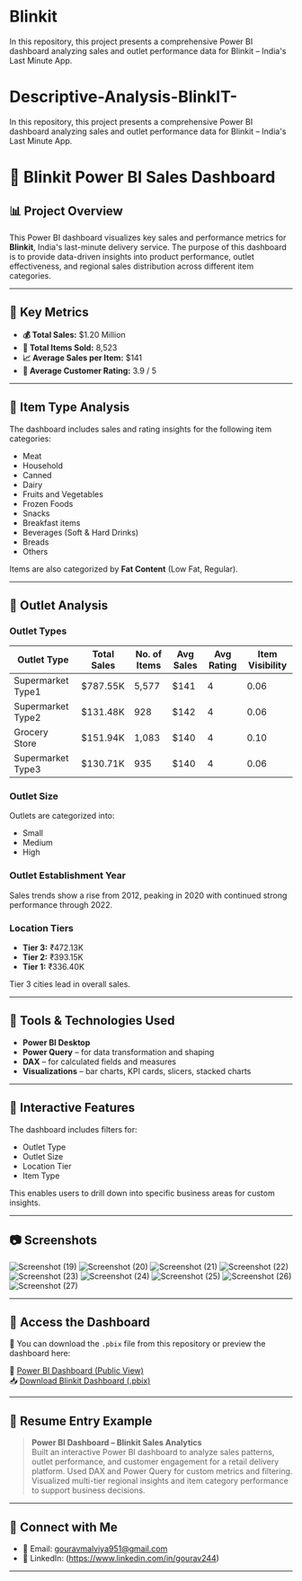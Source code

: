 # Blinkit
In this repository, this project presents a comprehensive Power BI dashboard analyzing sales and outlet performance data for Blinkit – India's Last Minute App.
# Descriptive-Analysis-BlinkIT-
In this repository, this project presents a comprehensive Power BI dashboard analyzing sales and outlet performance data for Blinkit – India's Last Minute App.

# 🛒 Blinkit Power BI Sales Dashboard

## 📊 Project Overview

This Power BI dashboard visualizes key sales and performance metrics for **Blinkit**, India's last-minute delivery service. The purpose of this dashboard is to provide data-driven insights into product performance, outlet effectiveness, and regional sales distribution across different item categories.

---

## 📌 Key Metrics

- **💰 Total Sales:** $1.20 Million  
- **🧾 Total Items Sold:** 8,523  
- **📈 Average Sales per Item:** $141  
- **🌟 Average Customer Rating:** 3.9 / 5  

---

## 🧃 Item Type Analysis

The dashboard includes sales and rating insights for the following item categories:

- Meat  
- Household  
- Canned  
- Dairy  
- Fruits and Vegetables  
- Frozen Foods  
- Snacks  
- Breakfast items  
- Beverages (Soft & Hard Drinks)  
- Breads  
- Others  

Items are also categorized by **Fat Content** (Low Fat, Regular).

---

## 🏪 Outlet Analysis

### Outlet Types
| Outlet Type          | Total Sales | No. of Items | Avg Sales | Avg Rating | Item Visibility |
|----------------------|-------------|---------------|------------|-------------|------------------|
| Supermarket Type1    | $787.55K    | 5,577         | $141       | 4           | 0.06             |
| Supermarket Type2    | $131.48K    | 928           | $142       | 4           | 0.06             |
| Grocery Store        | $151.94K    | 1,083         | $140       | 4           | 0.10             |
| Supermarket Type3    | $130.71K    | 935           | $140       | 4           | 0.06             |

### Outlet Size

Outlets are categorized into:
- Small  
- Medium  
- High

### Outlet Establishment Year

Sales trends show a rise from 2012, peaking in 2020 with continued strong performance through 2022.

### Location Tiers

- **Tier 3:** ₹472.13K  
- **Tier 2:** ₹393.15K  
- **Tier 1:** ₹336.40K  

Tier 3 cities lead in overall sales.

---

## 🔧 Tools & Technologies Used

- **Power BI Desktop**
- **Power Query** – for data transformation and shaping
- **DAX** – for calculated fields and measures
- **Visualizations** – bar charts, KPI cards, slicers, stacked charts

---

## 🧩 Interactive Features

The dashboard includes filters for:
- Outlet Type
- Outlet Size
- Location Tier
- Item Type

This enables users to drill down into specific business areas for custom insights.

---

## 📷 Screenshots
![Screenshot (19)](https://github.com/user-attachments/assets/e0303d0c-3078-47cb-afda-38fcc13cbffd)
![Screenshot (20)](https://github.com/user-attachments/assets/e66aee8c-be8f-4582-b87b-519f32bef35f)
![Screenshot (21)](https://github.com/user-attachments/assets/ddcb5b40-2d74-4b9c-abe7-266bf4a23e23)
![Screenshot (22)](https://github.com/user-attachments/assets/470c7e54-e072-4601-8859-898e565cb5de)
![Screenshot (23)](https://github.com/user-attachments/assets/48376fb4-8023-438d-b2d8-19d72a329dce)
![Screenshot (24)](https://github.com/user-attachments/assets/b40cc1ee-c2c6-40ac-af31-0c6a3ad74936)
![Screenshot (25)](https://github.com/user-attachments/assets/80826a44-b8e9-4a13-985d-3572a25734b6)
![Screenshot (26)](https://github.com/user-attachments/assets/d4f013ff-c269-4925-b8c3-a6b16251e9ce)
![Screenshot (27)](https://github.com/user-attachments/assets/66f07c47-6c5d-44f5-bf60-595bc53cb659)


---

## 📂 Access the Dashboard

📁 You can download the `.pbix` file from this repository or preview the dashboard here:

🔗 [Power BI Dashboard (Public View)]((https://app.powerbi.com/links/J-bNI7ng_2?ctid=f710f4a7-f3c1-4153-b96f-463c94d65ada&pbi_source=linkShare]))  
📥 [Download Blinkit Dashboard (.pbix)](https://drive.google.com/file/d/1UfDvurRQqlWPFmJAoeUE5CFEee11M2du/view?usp=drive_link)

---

## 💼 Resume Entry Example

> **Power BI Dashboard – Blinkit Sales Analytics**  
> Built an interactive Power BI dashboard to analyze sales patterns, outlet performance, and customer engagement for a retail delivery platform. Used DAX and Power Query for custom metrics and filtering. Visualized multi-tier regional insights and item category performance to support business decisions.

---

## 🔗 Connect with Me

- 📧 Email: gouravmalviya951@gmail.com  
- 🔗 LinkedIn: (https://www.linkedin.com/in/gourav244)
  
---
